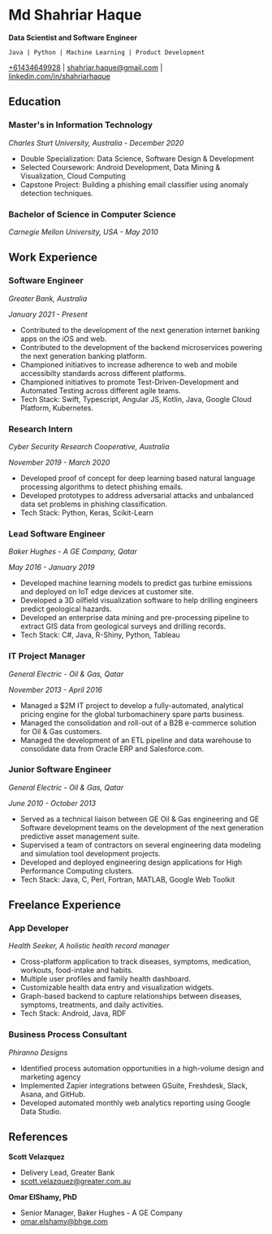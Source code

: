 # Md Shahriar Haque
**Data Scientist and Software Engineer**

`Java | Python | Machine Learning | Product Development`

[+61434649928](tel:+61434649928) | [shahriar.haque@gmail.com](mailto:shahriar.haque@gmail.com) | [linkedin.com/in/shahriarhaque](https://www.linkedin.com/in/shahriarhaque/)


## Education
### Master's in Information Technology
*Charles Sturt University, Australia - December 2020*

- Double Specialization: Data Science, Software Design & Development
- Selected Coursework: Android Development, Data Mining & Visualization, Cloud Computing
- Capstone Project: Building a phishing email classifier using anomaly detection techniques.

### Bachelor of Science in Computer Science
*Carnegie Mellon University, USA - May 2010*

## Work Experience
### Software Engineer
*Greater Bank, Australia*

*January 2021 - Present*

- Contributed to the development of the next generation internet banking apps on the iOS and web.
- Contributed to the development of the backend microservices powering the next generation banking platform.
- Championed initiatives to increase adherence to web and mobile accessibilty standards across different platforms.
- Championed initiatives to promote Test-Driven-Development and Automated Testing across different agile teams.
- Tech Stack: Swift, Typescript, Angular JS, Kotlin, Java, Google Cloud Platform, Kubernetes.

### Research Intern
*Cyber Security Research Cooperative, Australia*

*November 2019 - March 2020*

- Developed proof of concept for deep learning based natural language processing algorithms to detect phishing emails.
- Developed prototypes to address adversarial attacks and unbalanced data set problems in phishing classification.
- Tech Stack: Python, Keras, Scikit-Learn

### Lead Software Engineer
*Baker Hughes - A GE Company, Qatar*

*May 2016 - January 2019*

- Developed machine learning models to predict gas turbine emissions and deployed on IoT edge devices at customer site.
- Developed a 3D oilfield visualization software to help drilling engineers predict geological hazards.
- Developed an enterprise data mining and pre-processing pipeline to extract GIS data from geological surveys and drilling records.
- Tech Stack: C#, Java, R-Shiny, Python, Tableau


### IT Project Manager
*General Electric - Oil & Gas, Qatar*

*November 2013 - April 2016*

- Managed a $2M IT project to develop a fully-automated, analytical pricing engine for the global turbomachinery spare parts business.
- Managed the consolidation and roll-out of a B2B e-commerce solution for Oil & Gas customers.
- Managed the development of an ETL pipeline and data warehouse to consolidate data from Oracle ERP and Salesforce.com.

### Junior Software Engineer
*General Electric - Oil & Gas, Qatar*

*June 2010 - October 2013*

- Served as a technical liaison between GE Oil & Gas engineering and GE Software development teams on the development of the next generation predictive asset management suite. 
- Supervised a team of contractors on several engineering data modeling and simulation tool development projects.
- Developed and deployed engineering design applications for High Performance Computing clusters.
- Tech Stack: Java, C, Perl, Fortran, MATLAB, Google Web Toolkit

## Freelance Experience
### App Developer
*Health Seeker, A holistic health record manager*

- Cross-platform application to track diseases, symptoms, medication, workouts, food-intake and habits.
- Multiple user profiles and family health dashboard.
- Customizable health data entry and visualization widgets.
- Graph-based backend to capture relationships between diseases, symptoms, treatments, and daily activities.
- Tech Stack: Android, Java, RDF

### Business Process Consultant
*Phiranno Designs*
- Identified process automation opportunities in a high-volume design and marketing agency
- Implemented Zapier integrations between GSuite, Freshdesk, Slack, Asana, and GitHub.
- Developed automated monthly web analytics reporting using Google Data Studio.

## References
**Scott Velazquez**
- Delivery Lead, Greater Bank
- [scott.velazquez@greater.com.au](mailto:scott.velazquez@greater.com.au)

**Omar ElShamy, PhD**
- Senior Manager, Baker Hughes - A GE Company
- [omar.elshamy@bhge.com](mailto:omar.elshamy@bhge.com)
